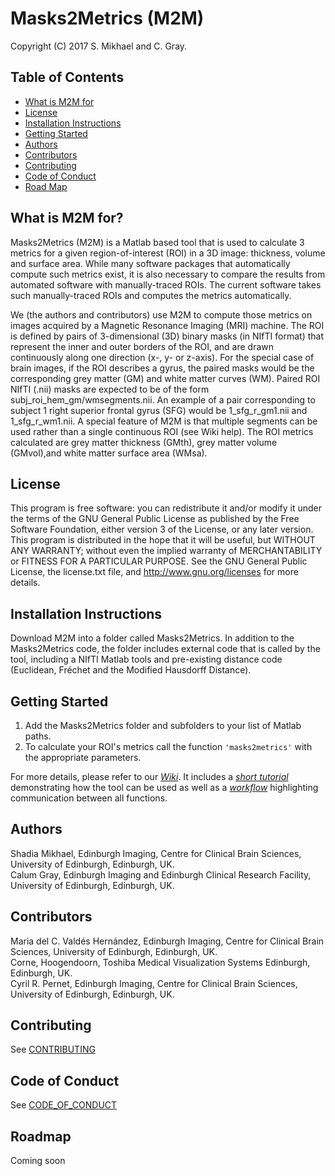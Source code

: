 # Masks2Metrics (M2M)

Copyright (C) 2017 S. Mikhael and C. Gray.

## Table of Contents
- [What is M2M for](#M2M)  
- [License](#License)
- [Installation Instructions](#Installation)  
- [Getting Started](#Start)  
- [Authors](#Authors)
- [Contributors](#Contributors)
- [Contributing](#Contributing)  
- [Code of Conduct](#CoC)  
- [Road Map](#RoadMap)  

## What is M2M for? <a name="M2M"></a>

Masks2Metrics (M2M) is a Matlab based tool that is used to calculate 3 metrics for a given region-of-interest (ROI) in a 3D image: thickness, volume and surface area. While many software packages that automatically compute such metrics exist, it is also necessary to compare the results from automated software with manually-traced ROIs. The current software takes such manually-traced ROIs and computes the metrics automatically.

We (the authors and contributors) use M2M to compute those metrics on images acquired by a Magnetic Resonance Imaging (MRI) machine. The ROI is defined by pairs of 3-dimensional (3D) binary masks (in NIfTI format) that represent the inner and outer borders of the ROI, and are drawn continuously along one direction (x-, y- or z-axis). For the special case of brain images, if the ROI describes a gyrus, the paired masks would be the corresponding grey matter (GM) and white matter curves (WM). Paired ROI NIfTI (.nii) masks are expected to be of the form subj_roi_hem_gm/wmsegments.nii. An example of a pair corresponding to subject 1 right superior frontal gyrus (SFG) would be 1_sfg_r_gm1.nii and 1_sfg_r_wm1.nii. A special feature of M2M is that multiple segments can be used rather than a single continuous ROI (see Wiki help). The ROI metrics calculated are grey matter thickness (GMth), grey matter volume (GMvol),and white matter surface area (WMsa).

## License <a name="License"></a>

This program is free software: you can redistribute it and/or modify it under the terms of the GNU General Public License as published by the Free Software Foundation, either version 3 of the License, or any later version. This program is distributed in the hope that it will be useful, but WITHOUT ANY WARRANTY; without even the implied warranty of MERCHANTABILITY or FITNESS FOR A PARTICULAR PURPOSE.  See the GNU General Public License, the license.txt file, and <http://www.gnu.org/licenses> for more details.

## Installation Instructions <a name="Installation"></a>

Download M2M into a folder called Masks2Metrics. In addition to the Masks2Metrics code, the folder includes external code that is called by the tool, including a NIfTI Matlab tools and pre-existing distance code (Euclidean, Fréchet and the Modified Hausdorff Distance).

## Getting Started <a name="Start"></a>
1. Add the Masks2Metrics folder and subfolders to your list of Matlab paths. 
2. To calculate your ROI's metrics call the function <code>'masks2metrics'</code> with the appropriate parameters. 

For more details, please refer to our _[Wiki](https://github.com/Edinburgh-Imaging/Masks2Metrics/wiki)_. It includes a _[short tutorial](https://github.com/Edinburgh-Imaging/Masks2Metrics/wiki/Short-tutorial)_ demonstrating how the tool can be used as well as a _[workflow](https://github.com/Edinburgh-Imaging/Masks2Metrics/wiki/Workflow)_ highlighting communication between all functions.

## Authors <a name="Authors"></a>
Shadia Mikhael, Edinburgh Imaging, Centre for Clinical Brain Sciences, University of Edinburgh, Edinburgh, UK.  
Calum Gray, Edinburgh Imaging and Edinburgh Clinical Research Facility, University of Edinburgh, Edinburgh, UK.  

## Contributors <a name="Contributors"></a>
Maria del C. Valdés Hernández, Edinburgh Imaging, Centre for Clinical Brain Sciences, University of Edinburgh, Edinburgh, UK.  
Corne, Hoogendoorn, Toshiba Medical Visualization Systems Edinburgh, Edinburgh, UK.  
Cyril R. Pernet, Edinburgh Imaging, Centre for Clinical Brain Sciences, University of Edinburgh, Edinburgh, UK.  

## Contributing <a name="Contributing"></a>
See [CONTRIBUTING](CONTRIBUTING.md)

## Code of Conduct <a name="CoC"></a>
See [CODE_OF_CONDUCT](CODE_OF_CONDUCT.md)

## Roadmap <a name="RoadMap"></a>
Coming soon
  <a name="Summary"></a>
